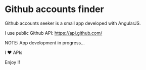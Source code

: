 # Github accounts finder

Github accounts seeker is a small app developed with AngularJS.

I use public Github API: https://api.github.com/

NOTE: App development in progress...

I ❤ APIs

Enjoy !!